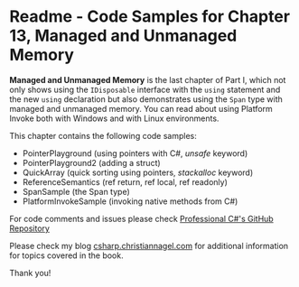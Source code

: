 # Readme - Code Samples for Chapter 13, Managed and Unmanaged Memory

**Managed and Unmanaged Memory** is the last chapter of Part I, which not only shows using the `IDisposable` interface with the `using` statement and the new `using` declaration but also demonstrates using the `Span` type with managed and unmanaged memory. You can read about using Platform Invoke both with Windows and with Linux environments.

This chapter contains the following code samples:

* PointerPlayground (using pointers with C#, *unsafe* keyword)
* PointerPlayground2 (adding a struct)
* QuickArray (quick sorting using pointers, *stackalloc* keyword)
* ReferenceSemantics (ref return, ref local, ref readonly)
* SpanSample (the Span type)
* PlatformInvokeSample (invoking native methods from C#)

For code comments and issues please check [Professional C#'s GitHub Repository](https://github.com/ProfessionalCSharp/ProfessionalCSharp2021)

Please check my blog [csharp.christiannagel.com](https://csharp.christiannagel.com "csharp.christiannagel.com") for additional information for topics covered in the book.

Thank you!
